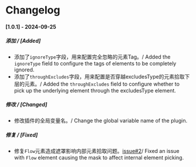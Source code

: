 # Changelog

#### [1.0.1] - 2024-09-25

##### 添加 / [Added]
- 添加了`ignoreType`字段，用来配置完全忽略的元素Tag。/ Added the `ignoreType` field to configure the tags of elements to be completely ignored.
- 添加了`throughExcludes`字段，用来配置是否穿越excludesType的元素拾取下层的元素。/ Added the `throughExcludes` field to configure whether to pick up the underlying element through the excludesType element.

##### 修改 / [Changed]
- 修改插件的全局变量名。/ Change the global variable name of the plugin.

##### 修复 / [Fixed]
- 修复`Flow`元素造成遮罩影响内部元素拾取问题。[issue#2](https://github.com/214L/leafer-x-tooltip-canvas/issues/2#issuecomment-2368005437)/ Fixed an issue with `Flow` element causing the mask to affect internal element picking.

